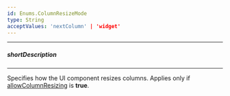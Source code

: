 ```yaml
---
id: Enums.ColumnResizeMode
type: String
acceptValues: 'nextColumn' | 'widget'
---
```

---
##### shortDescription
<!-- Description goes here -->

---
<!-- Description goes here -->
Specifies how the UI component resizes columns. Applies only if [allowColumnResizing](/api-reference/10%20UI%20Components/GridBase/1%20Configuration/allowColumnResizing.md '{basewidgetpath}/Configuration/#allowColumnResizing') is **true**.